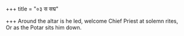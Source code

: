 +++
title = "०३ स सद्म"

+++
Around the altar is he led, welcome Chief Priest at solemn rites,  
     Or as the Potar sits him down.
